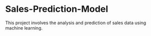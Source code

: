 # Sales-Prediction-Model
This project involves the analysis and prediction of sales data using machine learning.
